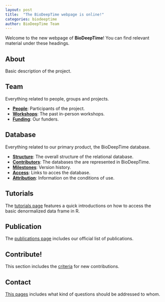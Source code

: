 ```yaml
---
layout: post
title:  "The BioDeepTime webpage is online!"
categories: biodeeptime
author: BioDeepTime Team 
---
```


Welcome to the new webpage of **BioDeepTime**! You can find relevant material under these headings.

## About

Basic description of the project.

## Team

Everything related to people, groups and projects.

- [**People**]({{site.url}}{{site.baseurl}}/team/people/): Participants of the project.
- [**Workshops**]({{site.url}}{{site.baseurl}}/team/workshops/): The past in-person workshops.
- [**Funding**]({{site.url}}{{site.baseurl}}/team/funding/): Our funders.

## Database

Everything related to our primary product, the BioDeepTime database. 

- [**Structure**]({{site.url}}{{site.baseurl}}/database/structure/): The overall structure of the relational database.
- [**Contributors**]({{site.url}}{{site.baseurl}}/database/contributors/): The databases the are represented in BioDeepTime.
- [**Milestones**]({{site.url}}{{site.baseurl}}/database/milestones/): Version history.  
- [**Access**]({{site.url}}{{site.baseurl}}/database/access/): Links to acces the database. 
- [**Attribution**]({{site.url}}{{site.baseurl}}/database/attribution/): Information on the conditions of use. 

## Tutorials

The [tutorials page]({{site.url}}{{site.baseurl}}/tutorials/) features a quick introductions on how to access the basic denormalized data frame in R. 

## Publication

The [publications page]({{site.url}}{{site.baseurl}}/publications/) includes our official list of publications. 

## Contribute!

This section includes the [criteria]({{site.url}}{{site.baseurl}}/contribute/) for new contributions.

## Contact

[This pages]({{site.url}}{{site.baseurl}}/contribute/) includes what kind of questions should be addressed to whom.
